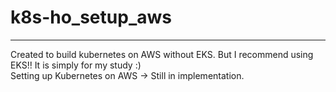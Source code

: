 # k8s-ho_setup_aws
---
Created to build kubernetes on AWS without EKS. But I recommend using EKS!! It is simply for my study :)   
Setting up Kubernetes on AWS -> Still in implementation.
